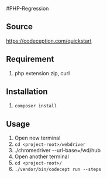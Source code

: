 #PHP-Regression

## Source
https://codeception.com/quickstart

## Requirement
1. php extension zip, curl

## Installation
1. `composer install`

## Usage
1. Open new terminal
2. `cd <project-root>/webdriver`
3. ./chromedriver --url-base=/wd/hub
4. Open another terminal
5. `cd <project-root>/`
6. `./vendor/bin/codecept run --steps`
